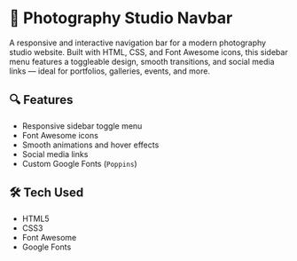 # 📸 Photography Studio Navbar

A responsive and interactive navigation bar for a modern photography studio website. Built with HTML, CSS, and Font Awesome icons, this sidebar menu features a toggleable design, smooth transitions, and social media links — ideal for portfolios, galleries, events, and more.

## 🔍 Features
- Responsive sidebar toggle menu  
- Font Awesome icons  
- Smooth animations and hover effects  
- Social media links  
- Custom Google Fonts (`Poppins`)  

## 🛠️ Tech Used
- HTML5  
- CSS3  
- Font Awesome  
- Google Fonts  

